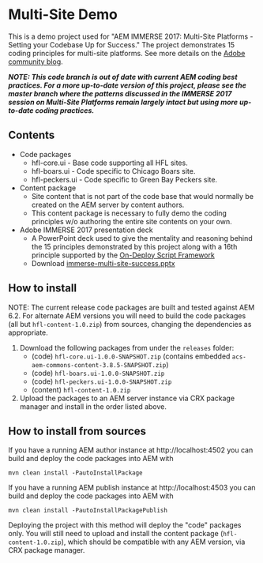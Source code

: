 # Multi-Site Demo

This is a demo project used for "AEM IMMERSE 2017: Multi-Site Platforms - Setting your Codebase Up for Success."
The project demonstrates 15 coding principles for multi-site platforms.  See more details on the
[Adobe community blog](http://blogs.adobe.com/contentmanagement/2017/04/24/aem-multi-site-tips-tricks-preview-immerse-2017).

***NOTE: This code branch is out of date with current AEM coding best practices. For a more up-to-date version of this
project, please see the master branch where the patterns discussed in the IMMERSE 2017 session on Multi-Site Platforms
remain largely intact but using more up-to-date coding practices.***

## Contents

- Code packages
    - hfl-core.ui - Base code supporting all HFL sites.
    - hfl-boars.ui - Code specific to Chicago Boars site.
    - hfl-peckers.ui - Code specific to Green Bay Peckers site.
- Content package
    - Site content that is not part of the code base that would normally be created on the AEM server by
      content authors.
    - This content package is necessary to fully demo the coding principles w/o authoring the entire site contents
      on your own.
- Adobe IMMERSE 2017 presentation deck
    - A PowerPoint deck used to give the mentality and reasoning behind the 15 principles demonstrated by this project
      along with a 16th principle supported by the
      [On-Deploy Script Framework](https://github.com/HS2-SOLUTIONS/hs2-aem-commons/tree/master/on-deploy-scripts-framework)
    - Download [immerse-multi-site-success.pptx](https://github.com/HS2-SOLUTIONS/hs2-aem-commons/blob/master/multi-site-demo/releases/immerse-multi-site-success.pptx?raw=true)

## How to install

NOTE: The current release code packages are built and tested against AEM 6.2. For alternate AEM versions you will need
to build the code packages (all but `hfl-content-1.0.zip`) from sources, changing the dependencies as appropriate.

1. Download the following packages from under the `releases` folder:
    - (code) `hfl-core.ui-1.0.0-SNAPSHOT.zip` (contains embedded `acs-aem-commons-content-3.8.5-SNAPSHOT.zip`)
    - (code) `hfl-boars.ui-1.0.0-SNAPSHOT.zip`
    - (code) `hfl-peckers.ui-1.0.0-SNAPSHOT.zip`
    - (content) `hfl-content-1.0.zip`
1. Upload the packages to an AEM server instance via CRX package manager and install in the order listed above.

## How to install from sources

If you have a running AEM author instance at http://localhost:4502 you can build and deploy the code packages
into AEM with  

    mvn clean install -PautoInstallPackage
    
If you have a running AEM publish instance at http://localhost:4503 you can build and deploy the code packages
into AEM with  

    mvn clean install -PautoInstallPackagePublish
    
Deploying the project with this method will deploy the "code" packages only.  You will still need to upload and install
the content package (`hfl-content-1.0.zip`), which should be compatible with any AEM version, via CRX package manager.